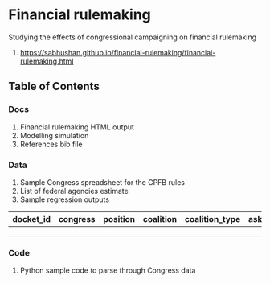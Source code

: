 # Financial rulemaking
Studying the effects of congressional campaigning on financial rulemaking 
1. https://sabhushan.github.io/financial-rulemaking/financial-rulemaking.html

## Table of Contents
### Docs

1. Financial rulemaking HTML output
2. Modelling simulation 
3. References bib file


### Data

1. Sample Congress spreadsheet for the CPFB rules
2. List of federal agencies estimate
3. Sample regression outputs



| docket_id | congress | position | coalition | coalition_type | ask | success | response |
|-----------|----------|----------|-----------|----------------|-----|---------|----------|
|           |          |          |           |                |     |         |          |
|           |          |          |           |                |     |         |          |
|           |          |          |           |                |     |         |          |

### Code

1. Python sample code to parse through Congress data

